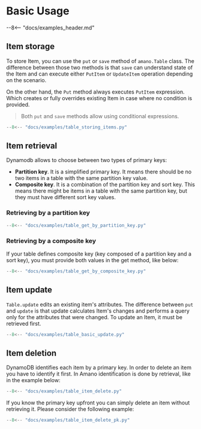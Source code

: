 # Basic Usage

--8<-- "docs/examples_header.md"


## Item storage

To store Item, you can use the `put` or `save` method of `amano.Table` class.
The difference between those two methods is that `save` can understand state of the Item and can execute either `PutItem` or `UpdateItem` operation depending on the scenario. 

On the other hand, the `Put` method always executes `PutItem` expression. Which creates or fully overrides existing Item in case where no condition is provided.

> Both `put` and `save` methods allow using conditional expressions.

```python title="Using put method"
--8<-- "docs/examples/table_storing_items.py"
```


## Item retrieval

Dynamodb allows to choose between two types of primary keys:
- __Partition key__. It is a simplified primary key. It means there 
should be no two items in a table with the same partition key value.
- __Composite key__. It is a combination of the partition key and sort key. 
This means there might be items in a table with the same partition key, but they must have different sort key values.


### Retrieving by a partition key
```python title="Get an item by a partition key"
--8<-- "docs/examples/table_get_by_partition_key.py"
```

### Retrieving by a composite key

If your table defines composite key (key composed of a partition key and a sort key), you must provide both values in the get method, like below:

```python title="Retrieve by a composite key"
--8<-- "docs/examples/table_get_by_composite_key.py"
```

## Item update

`Table.update` edits an existing item's attributes. The difference between `put` and `update` is that update calculates Item's changes and performs a query only for the attributes that were changed. To update an Item, it must be retrieved first.

```python title="Udpdate item"
--8<-- "docs/examples/table_basic_update.py"
```

## Item deletion

DynamoDB identifies each item by a primary key. In order to delete an item you have to identify it first. In Amano identification is done by retrieval, like in the example below:

```python title="Delete item"
--8<-- "docs/examples/table_item_delete.py"
```

If you know the primary key upfront you can simply delete an item without retrieving it. Please consider the following example:

```python title="Delete item by PK"
--8<-- "docs/examples/table_item_delete_pk.py"
```
